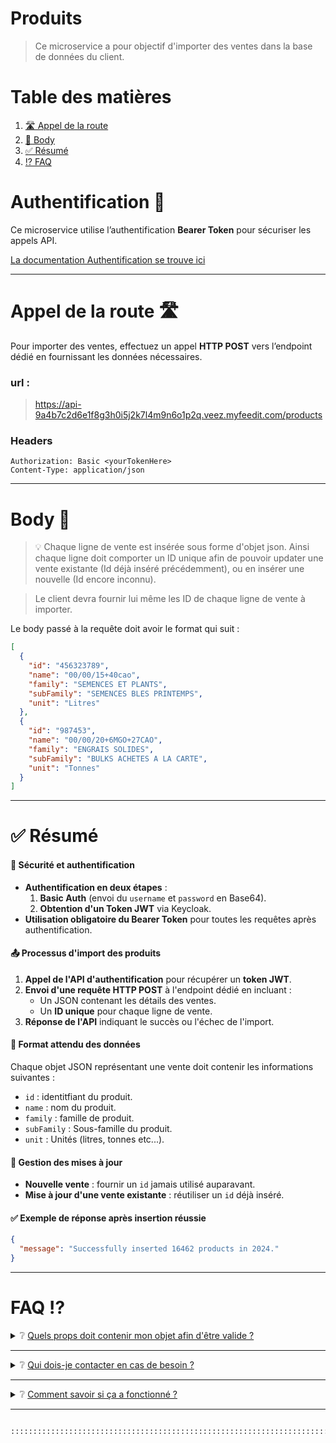 # Produits

> Ce microservice a pour objectif d'importer des ventes dans la base de données du client.

# Table des matières

1. [🛣️ Appel de la route](#appel-route)
2. [📖 Body](#body)
3. [✅ Résumé](#resume)
4. [⁉️ FAQ](#faq)

# Authentification 🪪

Ce microservice utilise l’authentification **Bearer Token** pour sécuriser les appels API.

[La documentation Authentification se trouve ici](authentification.md)

---

# <a id="appel-route"></a> Appel de la route 🛣️

Pour importer des ventes, effectuez un appel **HTTP POST** vers l’endpoint dédié en fournissant les données nécessaires.

### url :

> https://api-9a4b7c2d6e1f8g3h0i5j2k7l4m9n6o1p2q.veez.myfeedit.com/products

### Headers

```http
Authorization: Basic <yourTokenHere>
Content-Type: application/json
```

---

# <a id="body"></a> Body 📖

> 💡 Chaque ligne de vente est insérée sous forme d'objet json. Ainsi chaque ligne doit comporter un ID unique afin de pouvoir updater une vente existante (Id déjà inséré précédemment), ou en insérer une nouvelle (Id encore inconnu).

> Le client devra fournir lui même les ID de chaque ligne de vente à importer.

Le body passé à la requête doit avoir le format qui suit :

```json
[
  {
    "id": "456323789",
    "name": "00/00/15+40cao",
    "family": "SEMENCES ET PLANTS",
    "subFamily": "SEMENCES BLES PRINTEMPS",
    "unit": "Litres"
  },
  {
    "id": "987453",
    "name": "00/00/20+6MGO+27CAO",
    "family": "ENGRAIS SOLIDES",
    "subFamily": "BULKS ACHETES A LA CARTE",
    "unit": "Tonnes"
  }
]
```

---

# ✅ <a id="resume"></a> Résumé

#### 🔐 Sécurité et authentification

- **Authentification en deux étapes** :
  1. **Basic Auth** (envoi du `username` et `password` en Base64).
  2. **Obtention d'un Token JWT** via Keycloak.
- **Utilisation obligatoire du Bearer Token** pour toutes les requêtes après authentification.

#### 📤 Processus d'import des produits

1. **Appel de l'API d'authentification** pour récupérer un **token JWT**.
2. **Envoi d'une requête HTTP POST** à l'endpoint dédié en incluant :
   - Un JSON contenant les détails des ventes.
   - Un **ID unique** pour chaque ligne de vente.
3. **Réponse de l'API** indiquant le succès ou l'échec de l'import.

#### 📌 Format attendu des données

Chaque objet JSON représentant une vente doit contenir les informations suivantes :

- `id` : identitfiant du produit.
- `name` : nom du produit.
- `family` : famille de produit.
- `subFamily` : Sous-famille du produit.
- `unit` : Unités (litres, tonnes etc...).

#### 🔄 Gestion des mises à jour

- **Nouvelle vente** : fournir un `id` jamais utilisé auparavant.
- **Mise à jour d'une vente existante** : réutiliser un `id` déjà inséré.

#### ✅ Exemple de réponse après insertion réussie

```json
{
  "message": "Successfully inserted 16462 products in 2024."
}
```

---

# <a id="faq"></a> FAQ ⁉️

<details>
  <summary>❔ <u>Quels props doit contenir mon objet afin d'être valide ?</u></summary>
  
  Chaque objet doit contenir :

- Un **ID** (défini par le client)
- Un **name**
- Un **family**
- Un **subFamily**
- Une **unit**
</details>

---

<details>
	<summary> ❔ <u>Qui dois-je contacter en cas de besoin ?</u></summary>
    L'équipe Feed'it se fera un plaisir de répondre a toutes les questions !

</details>

---

<details>
	<summary> ❔ <u>Comment savoir si ça a fonctionné ?</u></summary>
	Une réponse sera fournie une fois l'insertion terminée.
<pre>	
{
	"success": true,
	"message": "Successfully inserted 4 new sales,
	"requestedYear": "2025",
	"businessEntity": "FEEDIT"
}
		</pre>
</details>

---

```txt

::::::::::::::::::::::::::::::::::::::::::::::::::::::::::::::::::::::::::::::::::::::::::::::::::::::: ::::::::::::::::. ::::::::::::::::::::::::::::::::::. ::.....::::::::::::::::::::::::::::::::: ::::::::::::::: @@@@@@-:::::::::::::::::::::::::::::::::: @@@ .:.@@@:::. .::::::::::::::::::::::::: ::::::::::::::: @@@ . :::::::::::::::::::::::::::::::::: @@ .:.:@#.:: %@@%.:: .:::::::::::::::::: ::::::::::::::: @@ ...::::::::::::::::::::::::::::::::::: @@ .:..@+.:-.-@@..::.@@@ :::::::::::::::::: :::::::::::-. @@ .::.........::::::......:::::: @@ .:._@@.::. . .@ .:::::::::::::: :::::::::::- @@@@@@@@@....@@@@@@%..:::._%@@%%#.:::. @@@@@@@@@ .::....::.+@@..@@@@@@@@@@.:::::::::::::: :::::::::::- @@ ..@@@....#@@..:-##:....##+.. #@@% @@@ .::::::::. %% . :@ .:::::::::::::: ::::::::::::::. @@ ::.@@=......=@#.:_#......._#. .@@ .:: @@ .::::::::. %% .:. @@. ..:::::::::::::::: ::::::::::::::: @@ -:.@@@@@@@@@@@@.:_#%@@@@@@%%: :@@ ::: @@ .::::::::. %% .:. @@: :::::::::::::::::: ::::::::::::::: @@ ::.@@:..........:_#.........: :@@ :: @@ ::::::::. %% .:. @@. :::::::::::::::::: ::::::::::::::: @@: -:..@@@.......=..+##.......-:. @@: @@@@ -:::::::. %% .:: @@: :::::::::::::: ::::::::::::::: @@@ -::..@@@@@@@@@@.:..#%%%%%%@%:: @@@@@@@ @@@ ::::::::..@@=.:: #@@@@@@ :::::::::::::: ::::::::::::::: .-:::............:::.........::: -:::::::: .::. :::::::::::::: :::::::::::::::::.::::::::::::::::::::::::::::::::::::...::::::::::::::::::::::::::...::::::::::::::::: :::::::::::::::::::::::::::::::::::::::::::::::::::::::::::::::::::::::::::::::::::::::::::::::::::::::

```

```

```
